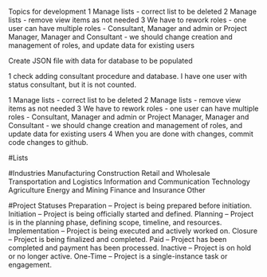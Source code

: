 Topics for development
1 Manage lists - correct list to be deleted
2 Manage lists - remove view items as not needed
3 We have to rework roles - one user can have multiple roles - Consultant, Manager and admin or Project Manager, Manager and Consultant - we should change creation and management of roles, and update data for existing users


Create JSON file with data for database to be populated

1 check adding consultant procedure and database. I have one user with status consultant, but it is not counted.

 
1 Manage lists - correct list to be deleted
2 Manage lists - remove view items as not needed
3 We have to rework roles - one user can have multiple roles - Consultant, Manager and admin or Project Manager, Manager and Consultant - we should change creation and management of roles, and update data for existing users
4 When you are done with changes, commit code changes to github.



#Lists

#Industries
Manufacturing
Construction
Retail and Wholesale 
Transportation and Logistics
Information and Communication Technology
Agriculture
Energy and Mining
Finance and Insurance
Other

#Project Statuses
Preparation – Project is being prepared before initiation.
Initiation – Project is being officially started and defined.
Planning – Project is in the planning phase, defining scope, timeline, and resources.
Implementation – Project is being executed and actively worked on.
Closure – Project is being finalized and completed.
Paid – Project has been completed and payment has been processed.
Inactive – Project is on hold or no longer active.
One-Time – Project is a single-instance task or engagement.


